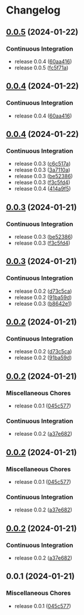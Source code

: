 # Changelog

## [0.0.5](https://github.com/j-eoeo/jbox/compare/v0.0.4...v0.0.5) (2024-01-22)


### Continuous Integration

* release 0.0.4 ([60aa416](https://github.com/j-eoeo/jbox/commit/60aa41600b0e45c9956c19c8d7314132dccd8bdc))
* release 0.0.5 ([fc5f71a](https://github.com/j-eoeo/jbox/commit/fc5f71aa4d532b3dab9cf3e86cbc5f9b60757cec))

## [0.0.4](https://github.com/j-eoeo/jbox/compare/v0.0.4...v0.0.4) (2024-01-22)


### Continuous Integration

* release 0.0.4 ([60aa416](https://github.com/j-eoeo/jbox/commit/60aa41600b0e45c9956c19c8d7314132dccd8bdc))

## [0.0.4](https://github.com/j-eoeo/jbox/compare/v0.0.3...v0.0.4) (2024-01-22)


### Continuous Integration

* release 0.0.3 ([c6c517a](https://github.com/j-eoeo/jbox/commit/c6c517ad60c63173ac1fb46a966041ab2c9c2af3))
* release 0.0.3 ([3a7110a](https://github.com/j-eoeo/jbox/commit/3a7110a6db845f72b7c04038be41478f6bc0021b))
* release 0.0.3 ([be52386](https://github.com/j-eoeo/jbox/commit/be523868b9810533fc0f8c8c1f5d50ccf8c702af))
* release 0.0.3 ([f3c5fd4](https://github.com/j-eoeo/jbox/commit/f3c5fd4a2fa892b43ffb86b4414f284de99ce6b3))
* release 0.0.4 ([414a9f5](https://github.com/j-eoeo/jbox/commit/414a9f53acb77ac03fe6c8f6cd5560157ac0afa7))

## [0.0.3](https://github.com/j-eoeo/jbox/compare/v0.0.3...v0.0.3) (2024-01-21)


### Continuous Integration

* release 0.0.3 ([be52386](https://github.com/j-eoeo/jbox/commit/be523868b9810533fc0f8c8c1f5d50ccf8c702af))
* release 0.0.3 ([f3c5fd4](https://github.com/j-eoeo/jbox/commit/f3c5fd4a2fa892b43ffb86b4414f284de99ce6b3))

## [0.0.3](https://github.com/j-eoeo/jbox/compare/v0.0.2...v0.0.3) (2024-01-21)


### Continuous Integration

* release 0.0.2 ([d73c5ca](https://github.com/j-eoeo/jbox/commit/d73c5cab378f55da754a0ed615eef29e993af226))
* release 0.0.2 ([91ba59d](https://github.com/j-eoeo/jbox/commit/91ba59d8e08045342bb7f8496ba1bc01e191e73d))
* release 0.0.3 ([b8642e1](https://github.com/j-eoeo/jbox/commit/b8642e15d074c56903a13ad304d79d48f6559349))

## [0.0.2](https://github.com/j-eoeo/jbox/compare/v0.0.2...v0.0.2) (2024-01-21)


### Continuous Integration

* release 0.0.2 ([d73c5ca](https://github.com/j-eoeo/jbox/commit/d73c5cab378f55da754a0ed615eef29e993af226))
* release 0.0.2 ([91ba59d](https://github.com/j-eoeo/jbox/commit/91ba59d8e08045342bb7f8496ba1bc01e191e73d))

## [0.0.2](https://github.com/j-eoeo/jbox/compare/v0.0.2...v0.0.2) (2024-01-21)


### Miscellaneous Chores

* release 0.0.1 ([045c577](https://github.com/j-eoeo/jbox/commit/045c577efc71a5976eaaea57615b6920763aa50f))


### Continuous Integration

* release 0.0.2 ([a37e682](https://github.com/j-eoeo/jbox/commit/a37e682cd3feb51587fa19ecd787a7c2ac14dce3))

## [0.0.2](https://github.com/j-eoeo/jbox/compare/v0.0.2...v0.0.2) (2024-01-21)


### Miscellaneous Chores

* release 0.0.1 ([045c577](https://github.com/j-eoeo/jbox/commit/045c577efc71a5976eaaea57615b6920763aa50f))


### Continuous Integration

* release 0.0.2 ([a37e682](https://github.com/j-eoeo/jbox/commit/a37e682cd3feb51587fa19ecd787a7c2ac14dce3))

## [0.0.2](https://github.com/j-eoeo/jbox/compare/v0.0.1...v0.0.2) (2024-01-21)


### Continuous Integration

* release 0.0.2 ([a37e682](https://github.com/j-eoeo/jbox/commit/a37e682cd3feb51587fa19ecd787a7c2ac14dce3))

## 0.0.1 (2024-01-21)


### Miscellaneous Chores

* release 0.0.1 ([045c577](https://github.com/j-eoeo/jbox/commit/045c577efc71a5976eaaea57615b6920763aa50f))
